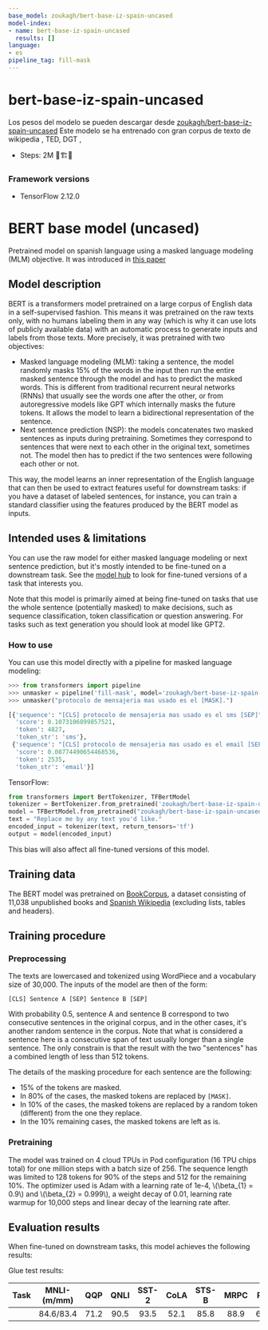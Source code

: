 ```yaml
---
base_model: zoukagh/bert-base-iz-spain-uncased
model-index:
- name: bert-base-iz-spain-uncased
  results: []
language:
- es
pipeline_tag: fill-mask
---
```

  
<!-- This model card has been generated automatically according to the information Keras had access to. You should
probably proofread and complete it, then remove this comment. -->

# bert-base-iz-spain-uncased
Los pesos del modelo se pueden descargar desde  [zoukagh/bert-base-iz-spain-uncased](https://huggingface.co/zoukagh/bert-base-iz-spain-uncased)
Este modelo se ha entrenado con gran corpus de texto de wikipedia , TED, DGT , 

- Steps: 2M 👷🏗️🚧

### Framework versions
- TensorFlow 2.12.0
# BERT base model (uncased)

Pretrained model on spanish language using a masked language modeling (MLM) objective. It was introduced in
[this paper](https://arxiv.org/abs/1810.04805) 

## Model description

BERT is a transformers model pretrained on a large corpus of English data in a self-supervised fashion. This means it
was pretrained on the raw texts only, with no humans labeling them in any way (which is why it can use lots of
publicly available data) with an automatic process to generate inputs and labels from those texts. More precisely, it
was pretrained with two objectives:

- Masked language modeling (MLM): taking a sentence, the model randomly masks 15% of the words in the input then run
  the entire masked sentence through the model and has to predict the masked words. This is different from traditional
  recurrent neural networks (RNNs) that usually see the words one after the other, or from autoregressive models like
  GPT which internally masks the future tokens. It allows the model to learn a bidirectional representation of the
  sentence.
- Next sentence prediction (NSP): the models concatenates two masked sentences as inputs during pretraining. Sometimes
  they correspond to sentences that were next to each other in the original text, sometimes not. The model then has to
  predict if the two sentences were following each other or not.

This way, the model learns an inner representation of the English language that can then be used to extract features
useful for downstream tasks: if you have a dataset of labeled sentences, for instance, you can train a standard
classifier using the features produced by the BERT model as inputs.


## Intended uses & limitations

You can use the raw model for either masked language modeling or next sentence prediction, but it's mostly intended to
be fine-tuned on a downstream task. See the [model hub](https://huggingface.co/models?filter=bert) to look for
fine-tuned versions of a task that interests you.

Note that this model is primarily aimed at being fine-tuned on tasks that use the whole sentence (potentially masked)
to make decisions, such as sequence classification, token classification or question answering. For tasks such as text
generation you should look at model like GPT2.

### How to use

You can use this model directly with a pipeline for masked language modeling:

```python
>>> from transformers import pipeline
>>> unmasker = pipeline('fill-mask', model='zoukagh/bert-base-iz-spain-uncased')
>>> unmasker("protocolo de mensajeria mas usado es el [MASK].")

[{'sequence': "[CLS] protocolo de mensajeria mas usado es el sms [SEP]",
  'score': 0.1073106899857521,
  'token': 4827,
  'token_str': 'sms'},
 {'sequence': "[CLS] protocolo de mensajeria mas usado es el email [SEP]",
  'score': 0.08774490654468536,
  'token': 2535,
  'token_str': 'email'}]
```


 TensorFlow:

```python
from transformers import BertTokenizer, TFBertModel
tokenizer = BertTokenizer.from_pretrained('zoukagh/bert-base-iz-spain-uncased')
model = TFBertModel.from_pretrained("zoukagh/bert-base-iz-spain-uncased")
text = "Replace me by any text you'd like."
encoded_input = tokenizer(text, return_tensors='tf')
output = model(encoded_input)
```

This bias will also affect all fine-tuned versions of this model.

## Training data

The BERT model was pretrained on [BookCorpus](https://yknzhu.wixsite.com/mbweb), a dataset consisting of 11,038
unpublished books and [Spanish Wikipedia](https://en.wikipedia.org/wiki/English_Wikipedia) (excluding lists, tables and
headers).

## Training procedure

### Preprocessing

The texts are lowercased and tokenized using WordPiece and a vocabulary size of 30,000. The inputs of the model are
then of the form:

```
[CLS] Sentence A [SEP] Sentence B [SEP]
```

With probability 0.5, sentence A and sentence B correspond to two consecutive sentences in the original corpus, and in
the other cases, it's another random sentence in the corpus. Note that what is considered a sentence here is a
consecutive span of text usually longer than a single sentence. The only constrain is that the result with the two
"sentences" has a combined length of less than 512 tokens.

The details of the masking procedure for each sentence are the following:
- 15% of the tokens are masked.
- In 80% of the cases, the masked tokens are replaced by `[MASK]`.
- In 10% of the cases, the masked tokens are replaced by a random token (different) from the one they replace.
- In the 10% remaining cases, the masked tokens are left as is.

### Pretraining

The model was trained on 4 cloud TPUs in Pod configuration (16 TPU chips total) for one million steps with a batch size
of 256. The sequence length was limited to 128 tokens for 90% of the steps and 512 for the remaining 10%. The optimizer
used is Adam with a learning rate of 1e-4, \\(\beta_{1} = 0.9\\) and \\(\beta_{2} = 0.999\\), a weight decay of 0.01,
learning rate warmup for 10,000 steps and linear decay of the learning rate after.

## Evaluation results

When fine-tuned on downstream tasks, this model achieves the following results:

Glue test results:

| Task | MNLI-(m/mm) | QQP  | QNLI | SST-2 | CoLA | STS-B | MRPC | RTE  | Average |
|:----:|:-----------:|:----:|:----:|:-----:|:----:|:-----:|:----:|:----:|:-------:|
|      | 84.6/83.4   | 71.2 | 90.5 | 93.5  | 52.1 | 85.8  | 88.9 | 66.4 | 79.6    |

